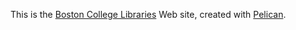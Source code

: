 This is the [Boston College Libraries](https://library.bc.edu) Web site, created with [Pelican](https://github.com/getpelican/pelican).
